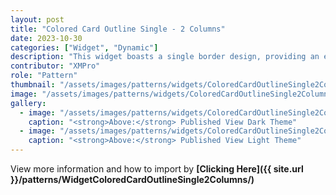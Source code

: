 ```yaml
---
layout: post
title: "Colored Card Outline Single - 2 Columns"
date: 2023-10-30
categories: ["Widget", "Dynamic"]
description: "This widget boasts a single border design, providing an efficient two-column layout for your value-pair content."
contributor: "XMPro"
role: "Pattern"
thumbnail: "/assets/images/patterns/widgets/ColoredCardOutlineSingle2Columns/DarkTheme/ColoredCardOutlineSingle2ColumnsPublishedMode.png"
image: "/assets/images/patterns/widgets/ColoredCardOutlineSingle2Columns/DarkTheme/ColoredCardOutlineSingle2ColumnsPublishedMode.png"
gallery:
  - image: "/assets/images/patterns/widgets/ColoredCardOutlineSingle2Columns/DarkTheme/ColoredCardOutlineSingle2ColumnsPublishedMode.png"
    caption: "<strong>Above:</strong> Published View Dark Theme"
  - image: "/assets/images/patterns/widgets/ColoredCardOutlineSingle2Columns/LightTheme/ColoredCardOutlineSingle2ColumnsPublishedMode.png"
    caption: "<strong>Above:</strong> Published View Light Theme"
---
```


View more information and how to import by <strong>[Clicking Here]({{ site.url }}/patterns/WidgetColoredCardOutlineSingle2Columns/)</strong>